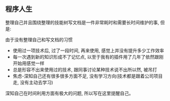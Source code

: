 ## 程序人生

 整理自己并且围绕整理的技能树写文档是一件非常耗时和需要长时间维护的事, 但是:
 
 由于没有整理自己和写文档的习惯
 - 使用过一项技术后, 过了一段时间, 再来使用, 感觉上并没有提升多少工作效率
 - 每一次遇到新的知识形成不了记忆点, 以至于我有的插件用了几年了依然跟刚开始用感觉一样
 - 总是形容不出来使用过的技术, 跟同事讨论某种技术说不出所以然, 被吊打
 - 焦虑-深知自己还有很多很多方面不足, 没有学习方向(技术都是跟着公司项目走, 没有主动去学习)

 深知自己在时间利用方面有极大的问题, 所以写在这里提醒自己。
